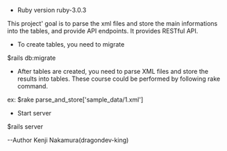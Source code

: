 * Ruby version
ruby-3.0.3

This project' goal is to parse the xml files and store the main informations into the tables, and provide API endpoints.
It provides RESTful API.


- To create tables, you need to migrate

$rails db:migrate

- After tables are created, you need to parse XML files and store the results into tables.
  These course could be performed by following rake command.

ex: $rake parse_and_store['sample_data/1.xml']

- Start server

$rails server

--Author
Kenji Nakamura(dragondev-king)
